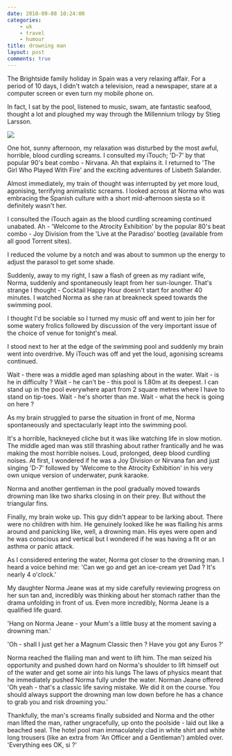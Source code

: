 ```yaml
---
date: 2010-09-08 10:24:00
categories:
    - uk
    - travel
    - humour
title: drowning man
layout: post
comments: true
---
```

The Brightside family holiday in Spain was a very relaxing affair. For a
period of 10 days, I didn't watch a television, read a newspaper, stare
at a computer screen or even turn my mobile phone on.

In fact, I sat by the pool, listened to music, swam, ate fantastic
seafood, thought a lot and ploughed my way through the Millennium
trilogy by Stieg Larsson.

<a href="http://picasaweb.google.co.uk/lh/photo/fYXZfK5ABbL1eHCIngPp2g?feat=embedwebsite"><img src="http://lh3.ggpht.com/_l2uGy1RGCiE/TIdiF80AvLI/AAAAAAAABn0/b4PtHcYd1Y0/s400/DSC00370.JPG" /></a>

One hot, sunny afternoon, my relaxation was disturbed by the most
awful, horrible, blood curdling screams. I consulted my iTouch; 'D-7'
by that popular 90's beat combo - Nirvana. Ah that explains it. I
returned to 'The Girl Who Played With Fire' and the exciting
adventures of Lisbeth Salander.

Almost immediately, my train of thought was interrupted by yet more
loud, agonising, terrifying animalistic screams. I looked across at
Norma who was embracing the Spanish culture with a short mid-afternoon
siesta so it definitely wasn't her.

I consulted the iTouch again as the blood curdling screaming continued
unabated. Ah - 'Welcome to the Atrocity Exhibition' by the popular
80's beat combo - Joy Division from the 'Live at the Paradiso' bootleg
(available from all good Torrent sites).

I reduced the volume by a notch and was about to summon up the energy to
adjust the parasol to get some shade.

Suddenly, away to my right, I saw a flash of green as my radiant wife,
Norma, suddenly and spontaneously leapt from her sun-lounger. That's
strange I thought - Cocktail Happy Hour doesn't start for another 40
minutes. I watched Norma as she ran at breakneck speed towards the
swimming pool.

I thought I'd be sociable so I turned my music off and went to join her
for some watery frolics followed by discussion of the very important
issue of the choice of venue for tonight's meal.

I stood next to her at the edge of the swimming pool and suddenly my
brain went into overdrive. My iTouch was off and yet the loud, agonising
screams continued.

Wait - there was a middle aged man splashing about in the water. Wait -
is he in difficulty ? Wait - he can't be - this pool is 1.80m at its
deepest. I can stand up in the pool everywhere apart from 2 square
metres where I have to stand on tip-toes. Wait - he's shorter than me.
Wait - what the heck is going on here ?

As my brain struggled to parse the situation in front of me, Norma
spontaneously and spectacularly leapt into the swimming pool.

It's a horrible, hackneyed cliche but it was like watching life in
slow motion. The middle aged man was still thrashing about rather
frantically and he was making the most horrible noises. Loud,
prolonged, deep blood curdling noises. At first, I wondered if he was
a Joy Division or Nirvana fan and just singing 'D-7' followed by
'Welcome to the Atrocity Exhibition' in his very own unique version of
underwater, punk karaoke.

Norma and another gentleman in the pool gradually moved towards drowning
man like two sharks closing in on their prey. But without the triangular
fins.

Finally, my brain woke up. This guy didn't appear to be larking about.
There were no children with him. He genuinely looked like he was
flailing his arms around and panicking like, well, a drowning man. His
eyes were open and he was conscious and vertical but I wondered if he
was having a fit or an asthma or panic attack.

As I considered entering the water, Norma got closer to the drowning
man. I heard a voice behind me: 'Can we go and get an ice-cream yet
Dad ? It's nearly 4 o'clock.'

My daughter Norma Jeane was at my side carefully reviewing progress on
her sun tan and, incredibly was thinking about her stomach rather than
the drama unfolding in front of us. Even more incredibly, Norma Jeane is
a qualified life guard.

'Hang on Norma Jeane - your Mum's a little busy at the moment saving a
drowning man.'

'Oh - shall I just get her a Magnum Classic then ? Have you got any
Euros ?'

Norma reached the flailing man and went to lift him. The man seized
his opportunity and pushed down hard on Norma's shoulder to lift
himself out of the water and get some air into his lungs The laws of
physics meant that he immediately pushed Norma fully under the
water. Norman Jeane offered 'Oh yeah - that's a classic life saving
mistake. We did it on the course. You should always support the
drowning man low down before he has a chance to grab you and risk
drowning you.'

Thankfully, the man's screams finally subsided and Norma and the other
man lifted the man, rather ungracefully, up onto the poolside - laid
out like a beached seal. The hotel pool man immaculately clad in white
shirt and white long trousers (like an extra from 'An Officer and a
Gentleman') ambled over. 'Everything ees OK, si ?'

